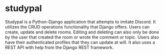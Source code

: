 # studypal

Studypal is a Python-Django application that attempts to imitate Discord. It utilizes the CRUD operations functionality that Django offers. Users can create, update and delete rooms. Editing and deleting can also only be done by the user that created the room or wrote the comment or topic. Users also have their authenticated profiles that they can update at will.
It also uses a REST API with help from the Django REST framework.
